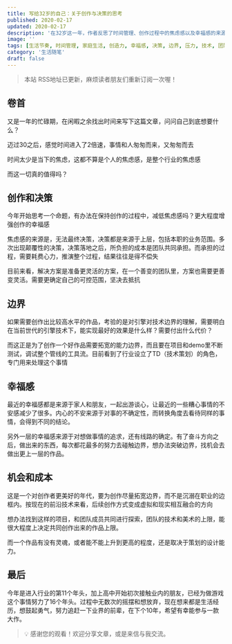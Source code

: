 ```yaml
---
title: 写给32岁的自己：关于创作与决策的思考
published: 2020-02-17
updated: 2020-02-17
description: '在32岁这一年，作者反思了时间管理、创作过程中的焦虑感以及幸福感的来源，并探讨了创作边界和决策的重要性。'
image: ''
tags: [生活节奏, 时间管理, 家庭生活, 创造力, 幸福感, 决策, 边界, 压力, 技术, 团队]
category: '生活随笔'
draft: false
---
```


> 本站 RSS地址已更新，麻烦读者朋友们重新订阅一次喔！

## 卷首

又是一年的忙碌期，在闲暇之余找出时间来写下这篇文章，问问自己到底想要什么？

迈过30之后，感觉时间进入了2倍速，事情和人匆匆而来，又匆匆而去

时间太少是当下的焦虑，这都不算是个人的焦虑感，是整个行业的焦虑感

而这一切真的值得吗？

## 创作和决策

今年开始思考一个命题，有办法在保持创作的过程中，减低焦虑感吗？更大程度增强创作的幸福感

焦虑感的来源是，无法最终决策，决策都是来源于上层，包括本职的业务范围。多次出现颠覆性的决策，决策落地之后，所负担的成本是团队共同承担。而承担的过程，需要耗费心力，推演整个过程，结果往往是得不偿失

目前来看，解决方案是准备更灵活的方案，在一个善变的团队里，方案也需要更善变灵活。需要更确定自己的可控范围，坚决去抵抗

## 边界

如果需要创作出比较高水平的作品，考验的是对引擎对技术边界的理解，需要明白在当前世代的引擎技术下，能实现最好的效果是什么样？需要付出什么代价？

而这正是为了创作一个好作品需要拓宽的能力边界，而且要在项目和demo里不断测试，调试整个管线的工具流。目前看到了行业设立了TD（技术策划）的角色，专门用来处理这个事情

## 幸福感

最近的幸福感都是来源于家人和朋友，一起出游谈心，让最近的一些糟心事情的不安感减少了很多。内心的不安来源于对事的不确定性，而转换角度去看待同样的事情，会得到不同的结论。

另外一层的幸福感来源于对想做事情的追求，还有线路的确定。有了奋斗方向之后，做出来的东西，每次都花最多的努力去碰触边界，想办法突破边界，找机会去做出更上一层的作品。

## 机会和成本

这是一个对创作者更美好的年代，要为创作尽量拓宽边界，而不是沉溺在职业的边框内。按现在的前沿技术来看，后续创作方式变成虚拟和现实相互融合的方向

想办法找到这样的项目，和团队成员共同进行探索，团队的技术和美术的上限，能很大程度上决定共同创作出来的作品上限。

而一个作品有没有灵魂，或者能不能上升到更高的程度，还是取决于策划的设计能力。

## 最后

今年是进入行业的第11个年头，加上高中开始初次接触业内的朋友，已经为做游戏这个事情努力了16个年头。过程中无数次的摇摆和想放弃，现在想来都是生活经历，想鼓起勇气，努力追赶一下业界的前辈，在下个10年，希望有幸能参与一款大作。

> 💡 感谢您的观看！欢迎分享文章，或是来信与我交流。